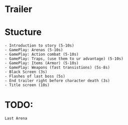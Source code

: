 # Trailer

# Stucture
    - Introduction to story (5-10s)
    - GamePlay: Arenas (5-10s)
    - GamePlay: Action combat (5-10s)
    - GamePlay: Traps, (use them to ur advantage) (5-10s)
    - GamePlay: Items (Armor) (5-10s)
    - GamePlay: Weapons (fast transistions) (5s-8s)
    - Black Screen (3s)
    - Flashes of last boss (5s)
    - End trailer right before character death (3s)
    - Title screen (10s)

# TODO:
    Last Arena
    
